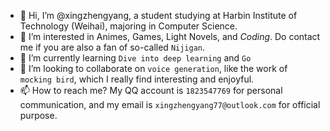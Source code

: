 - 👋 Hi, I’m @xingzhengyang, a student studying at Harbin Institute of Technology (Weihai), majoring in Computer Science.
- 👀 I’m interested in Animes, Games, Light Novels, and *Coding*. Do contact me if you are also a fan of so-called ``Nijigan``.
- 🌱 I’m currently learning ``Dive into deep learning`` and ``Go``
- 💞️ I’m looking to collaborate on ``voice generation``, like the work of ``mocking bird``, which I really find interesting and enjoyful.
- 📫 How to reach me? My QQ account is ``1823547769`` for personal communication, and my email is ``xingzhengyang77@outlook.com`` for official purpose.

<!---
xingzhengyang/xingzhengyang is a ✨ special ✨ repository because its `README.md` (this file) appears on your GitHub profile.
You can click the Preview link to take a look at your changes.
--->
